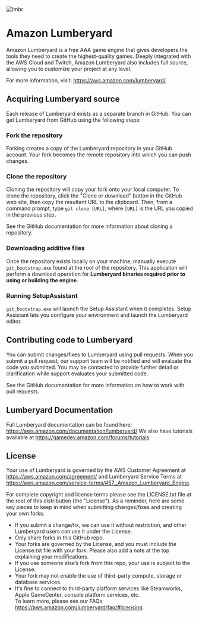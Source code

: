 ![lmbr](https://s3-us-west-2.amazonaws.com/git-release/ReadmeResources/readme_header.jpg)

# Amazon Lumberyard
Amazon Lumberyard is a free AAA game engine that gives developers the tools they need to create the highest-quality games. Deeply integrated with the AWS Cloud and Twitch, Amazon Lumberyard also includes full source, allowing you to customize your project at any level.

For more information, visit: https://aws.amazon.com/lumberyard/

## Acquiring Lumberyard source
Each release of Lumberyard exists as a separate branch in GitHub. You can get Lumberyard from GitHub using the following steps:

### Fork the repository
Forking creates a copy of the Lumberyard repository in your GitHub account. Your fork becomes the remote repository into which you can push changes.

### Clone the repository
Cloning the repository will copy your fork onto your local computer. To clone the repository, click the "Clone or download" button in the GitHub web site, then copy the resultant URL to the clipboard. Then, from a command prompt, type ```git clone [URL]```, where ```[URL]``` is the URL you copied in the previous step.

See the GitHub documentation for more information about cloning a repository.

### Downloading additive files
Once the repository exists locally on your machine, manually execute ```git_bootstrap.exe``` found at the root of the repository. This application will perform a download operation for __Lumberyard binaries required prior to using or building the engine__. 

### Running SetupAssistant
```git_bootstrap.exe``` will launch the Setup Assistant when it completes. Setup Assistant lets you configure your environment and launch the Lumberyard editor.

## Contributing code to Lumberyard
You can submit changes/fixes to Lumberyard using pull requests. When you submit a pull request, our support team will be notified and will evaluate the code you submitted. You may be contacted to provide further detail or clarification while support evaluates your submitted code. 

See the GitHub documentation for more information on how to work with pull requests.

## Lumberyard Documentation
Full Lumberyard documentation can be found here:
https://aws.amazon.com/documentation/lumberyard/
We also have tutorials available at https://gamedev.amazon.com/forums/tutorials 

## License
Your use of Lumberyard is governed by the AWS Customer Agreement at https://aws.amazon.com/agreement/ and Lumberyard Service Terms at https://aws.amazon.com/service-terms/#57._Amazon_Lumberyard_Engine.

For complete copyright and license terms please see the LICENSE.txt file at the root of this distribution (the "License").  As a reminder, here are some key pieces to keep in mind when submitting changes/fixes and creating your own forks:
-	If you submit a change/fix, we can use it without restriction, and other Lumberyard users can use it under the License. 
-	Only share forks in this GitHub repo.
-	Your forks are governed by the License, and you must include the License.txt file with your fork.  Please also add a note at the top explaining your modifications.
-	If you use someone else’s fork from this repo, your use is subject to the License.    
-	Your fork may not enable the use of third-party compute, storage or database services.  
-	It's fine to connect to third-party platform services like Steamworks, Apple GameCenter, console platform services, etc.  
To learn more, please see our FAQs https://aws.amazon.com/lumberyard/faq/#licensing. 



